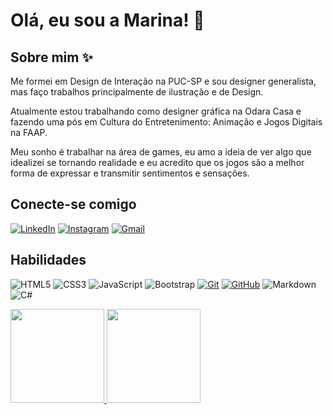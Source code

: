 # Olá, eu sou a Marina! 👋

## Sobre mim ✨

Me formei em Design de Interação na PUC-SP e sou designer generalista, mas faço trabalhos principalmente de ilustração e de Design. 

Atualmente estou trabalhando como designer gráfica na Odara Casa e fazendo uma pós em Cultura do Entretenimento: Animação e Jogos Digitais na FAAP. 

Meu sonho é trabalhar na área de games, eu amo a ideia de ver algo que idealizei se tornando realidade e eu acredito que os jogos são a melhor forma de expressar e transmitir sentimentos e sensações.


## Conecte-se comigo 

[![LinkedIn](https://img.shields.io/badge/LinkedIn-100000?style=for-the-badge&logo=linkedin&logoColor=white)](https://www.linkedin.com/in/marina-ito0/) 
[![Instagram](https://img.shields.io/badge/-Instagram-100000?style=for-the-badge&logo=instagram&logoColor=white)](https://www.instagram.com/marshmallowcheeks/)
[![Gmail](https://img.shields.io/badge/Gmail-100000?style=for-the-badge&logo=gmail&logoColor=white)](mailto:ito.mahiro@gmail.com)


## Habilidades

![HTML5](https://img.shields.io/badge/HTML-000?style=for-the-badge&logo=html5&logoColor=30A3DC)
![CSS3](https://img.shields.io/badge/CSS3-000?style=for-the-badge&logo=css3&logoColor=E94D5F)
![JavaScript](https://img.shields.io/badge/JavaScript-000?style=for-the-badge&logo=javascript&logoColor=30A3DC)
![Bootstrap](https://img.shields.io/badge/bootstrap-000?style=for-the-badge&logo=bootstrap&logoColor=E94D5F)
[![Git](https://img.shields.io/badge/Git-000?style=for-the-badge&logo=git&logoColor=30A3DC)](https://git-scm.com/doc)
[![GitHub](https://img.shields.io/badge/GitHub-000?style=for-the-badge&logo=github&logoColor=E94D5F)](https://docs.github.com/)
![Markdown](https://img.shields.io/badge/Markdown-000?style=for-the-badge&logo=markdown&logoColor=30A3DC)
![C#](https://img.shields.io/badge/C%23-000?style=for-the-badge&logo=c-sharp&logoColor=white)

<div align="left">
  <a href="https://github.com/mary-ito">
    <img height="150em" src="https://github-readme-stats.vercel.app/api?username=mary-ito&theme=date_night"/>
    <img height="150em" src="https://github-readme-stats-git-masterrstaa-rickstaa.vercel.app/api/top-langs/?username=mary-ito&layout=compact&theme=date_night"/>
  </a>
</div>
